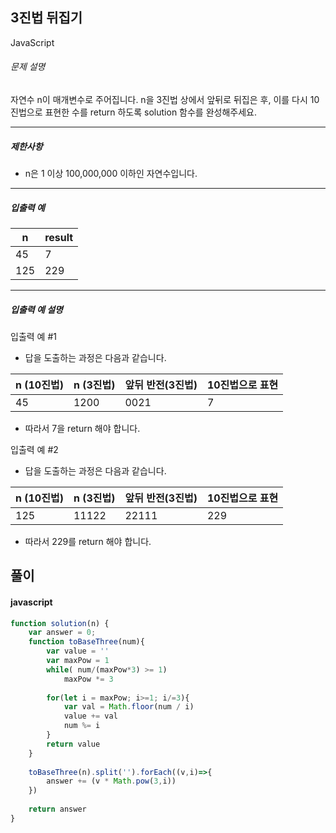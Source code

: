 ## 3진법 뒤집기

JavaScript

###### 문제 설명

자연수 n이 매개변수로 주어집니다. n을 3진법 상에서 앞뒤로 뒤집은 후, 이를 다시 10진법으로 표현한 수를 return 하도록 solution 함수를 완성해주세요.

* * * * *

##### 제한사항

-   n은 1 이상 100,000,000 이하인 자연수입니다.

* * * * *

##### 입출력 예

| n | result |
| --- | --- |
| 45 | 7 |
| 125 | 229 |

* * * * *

##### 입출력 예 설명

입출력 예 #1

-   답을 도출하는 과정은 다음과 같습니다.

| n (10진법) | n (3진법) | 앞뒤 반전(3진법) | 10진법으로 표현 |
| --- | --- | --- | --- |
| 45 | 1200 | 0021 | 7 |

-   따라서 7을 return 해야 합니다.

입출력 예 #2

-   답을 도출하는 과정은 다음과 같습니다.

| n (10진법) | n (3진법) | 앞뒤 반전(3진법) | 10진법으로 표현 |
| --- | --- | --- | --- |
| 125 | 11122 | 22111 | 229 |

-   따라서 229를 return 해야 합니다.

## 풀이

#### javascript
```javascript
function solution(n) {
    var answer = 0;
    function toBaseThree(num){
        var value = '' 
        var maxPow = 1
        while( num/(maxPow*3) >= 1)
            maxPow *= 3
        
        for(let i = maxPow; i>=1; i/=3){
            var val = Math.floor(num / i)
            value += val
            num %= i
        }
        return value
    }
    
    toBaseThree(n).split('').forEach((v,i)=>{
        answer += (v * Math.pow(3,i))
    })
    
    return answer
}
```